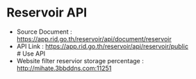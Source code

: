 # Reservoir API
<ul>
<li>Source Document : <a href="https://app.rid.go.th/reservoir/api/document/reservoir">https://app.rid.go.th/reservoir/api/document/reservoir</a></li>
<li>API Link : <a href="https://app.rid.go.th/reservoir/api/reservoir/public">https://app.rid.go.th/reservoir/api/reservoir/public</a></li>
# Use API 
<li>Website filter reservior storage percentage : <a href="http://mihate.3bbddns.com:11251">http://mihate.3bbddns.com:11251</a></li>
<ul>
